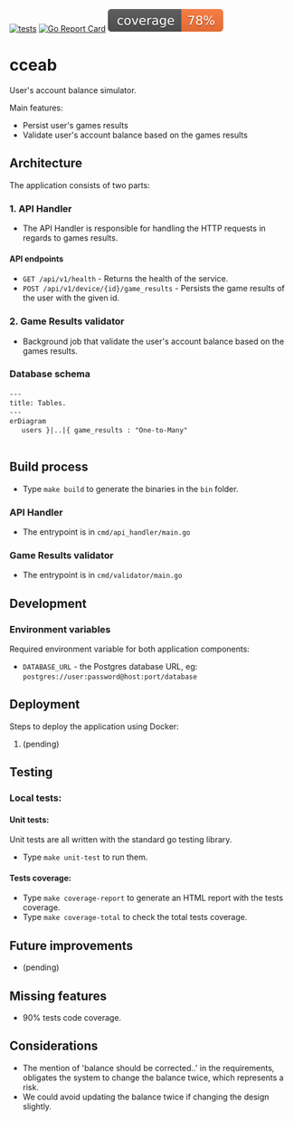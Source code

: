 [![tests](https://github.com/ildomm/cceab/actions/workflows/ci.yml/badge.svg?branch=main)](https://github.com/ildomm/cceab/actions/workflows/ci.yml)
[![Go Report Card](https://goreportcard.com/badge/github.com/ildomm/cceab?cache=v1)](https://goreportcard.com/report/github.com/ildomm/cceab)
![coverage](https://raw.githubusercontent.com/ildomm/cceab/badges/.badges/main/coverage.svg)

# cceab
User's account balance simulator.

Main features:
- Persist user's games results
- Validate user's account balance based on the games results

## Architecture

The application consists of two parts:
### 1. API Handler
- The API Handler is responsible for handling the HTTP requests in regards to games results.

#### API endpoints
- `GET /api/v1/health` - Returns the health of the service.
- `POST /api/v1/device/{id}/game_results` - Persists the game results of the user with the given id.

### 2. Game Results validator
- Background job that validate the user's account balance based on the games results.

### Database schema

```mermaid
---
title: Tables.
---
erDiagram
   users }|..|{ game_results : "One-to-Many"
           
```

## Build process
- Type `make build` to generate the binaries in the `bin` folder.

### API Handler
- The entrypoint is in `cmd/api_handler/main.go`

### Game Results validator
- The entrypoint is in `cmd/validator/main.go`

## Development

### Environment variables
Required environment variable for both application components:
- `DATABASE_URL` - the Postgres database URL, eg: `postgres://user:password@host:port/database`

## Deployment
Steps to deploy the application using Docker:
1. (pending)

## Testing
### Local tests:
#### Unit tests:
Unit tests are all written with the standard go testing library.
- Type `make unit-test` to run them.

#### Tests coverage:
- Type `make coverage-report` to generate an HTML report with the tests coverage.
- Type `make coverage-total` to check the total tests coverage.

## Future improvements
- (pending)

## Missing features
- 90% tests code coverage.

## Considerations
- The mention of 'balance should be corrected..' in the requirements, obligates the system to change the balance twice, which represents a risk. 
- We could avoid updating the balance twice if changing the design slightly.
